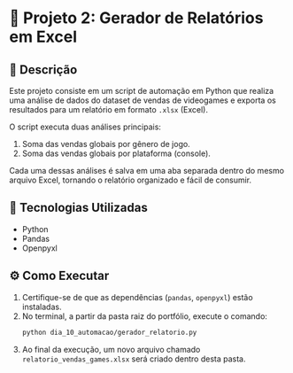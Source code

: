 # 🤖 Projeto 2: Gerador de Relatórios em Excel

## 📖 Descrição

Este projeto consiste em um script de automação em Python que realiza uma análise de dados do dataset de vendas de videogames e exporta os resultados para um relatório em formato `.xlsx` (Excel).

O script executa duas análises principais:
1.  Soma das vendas globais por gênero de jogo.
2.  Soma das vendas globais por plataforma (console).

Cada uma dessas análises é salva em uma aba separada dentro do mesmo arquivo Excel, tornando o relatório organizado e fácil de consumir.

## 🚀 Tecnologias Utilizadas

- Python
- Pandas
- Openpyxl

## ⚙️ Como Executar

1.  Certifique-se de que as dependências (`pandas`, `openpyxl`) estão instaladas.
2.  No terminal, a partir da pasta raiz do portfólio, execute o comando:
    ```bash
    python dia_10_automacao/gerador_relatorio.py
    ```
3.  Ao final da execução, um novo arquivo chamado `relatorio_vendas_games.xlsx` será criado dentro desta pasta.